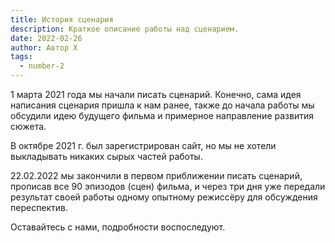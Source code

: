 ```yaml
---
title: История сценария
description: Краткое описание работы над сценарием.
date: 2022-02-26
author: Автор Х
tags:
  - number-2
---
```


1 марта 2021 года мы начали писать сценарий. Конечно, сама идея написания сценария пришла к нам ранее, также до начала работы мы обсудили идею будущего фильма и примерное направление развития сюжета.

В октябре 2021 г. был зарегистрирован сайт, но мы не хотели выкладывать никаких сырых частей работы.

22.02.2022 мы закончили в первом приближении писать сценарий, прописав все 90 эпизодов (сцен) фильма, и через три дня уже передали результат своей работы одному опытному режиссёру для обсуждения переспектив.

Оставайтесь с нами, подробности воспоследуют.
